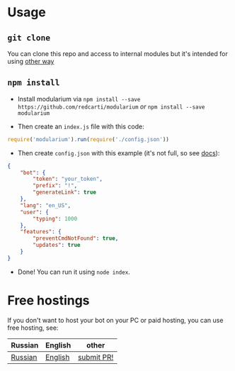 # Usage

## `git clone`

You can clone this repo and access to internal modules but it's intended for using [other way](#npm-install)

## `npm install`

- Install modularium via `npm install --save https://github.com/redcarti/modularium` *or* `npm install --save modularium`

- Then create an `index.js` file with this code:

```js
require('modularium').run(require('./config.json'))
```

- Then create `config.json` with this example (it's not full, so see [docs](../en_US/api.md)):
```json
{
    "bot": {
        "token": "your_token",
        "prefix": "!",
        "generateLink": true
    },
    "lang": "en_US",
    "user": {
        "typing": 1000
    },
    "features": {
        "preventCmdNotFound": true,
        "updates": true
    }
}
```

- Done! You can run it using `node index`.

# Free hostings 

If you don't want to host your bot on your PC or paid hosting, you can use free hosting, see:

| **Russian** | **English** | other |
| --- | --- | --- |
| [Russian](../ru_RU/freehost.md) | [English](../en_US/freehost.md) | [submit PR!](https://github.com/redcarti/modularium/pulls) |
